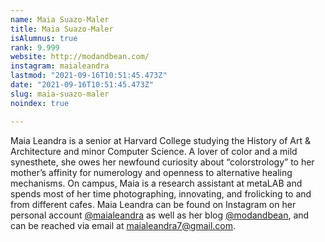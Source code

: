 ```yaml
---
name: Maia Suazo-Maler
title: Maia Suazo-Maler
isAlumnus: true
rank: 9.999
website: http://modandbean.com/
instagram: maialeandra
lastmod: "2021-09-16T10:51:45.473Z"
date: "2021-09-16T10:51:45.473Z"
slug: maia-suazo-maler
noindex: true

---
```

Maia Leandra is a senior at Harvard College studying the History of Art & Architecture and minor Computer Science. A lover of color and a mild synesthete, she owes her newfound curiosity about “colorstrology” to her mother’s affinity for numerology and openness to alternative healing mechanisms. On campus, Maia is a research assistant at metaLAB and spends most of her time photographing, innovating, and frolicking to and from different cafes. Maia Leandra can be found on Instagram on her personal account [@maialeandra](https://www.instagram.com/maialeandra/) as well as her blog [@modandbean](http://www.modandbean.com/about/), and can be reached via email at [maialeandra7@gmail.com](mailto:maialeandra7@gmail.com).